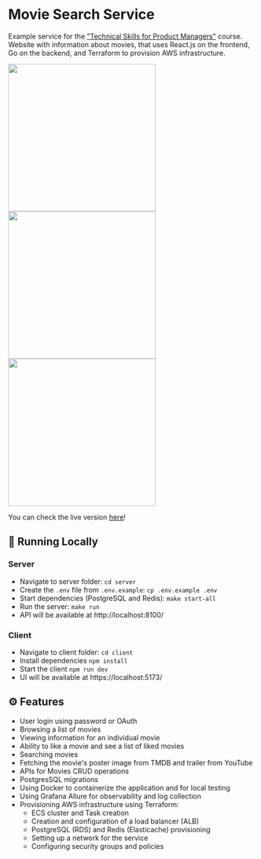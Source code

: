# Movie Search Service
Example service for the ["Technical Skills for Product Managers"](https://verbetcetera.com/tech-skills-course) course.  
Website with information about movies, that uses React.js on the frontend, Go on the backend, and Terraform to provision AWS infrastructure.    

<p>
  <img width="300" src="https://github.com/user-attachments/assets/edf425e3-dc2c-4006-a7ed-3a15d5f0d8e0" />
  <img width="300" src="https://github.com/user-attachments/assets/b8ffe155-b31b-4cf1-9578-71973a54f083" />
  <img width="300" src="https://github.com/user-attachments/assets/c05b16a1-6a6e-446b-b808-bbe50e6f97b8" />
</p>

You can check the live version [here](https://ms.martishin.com/)!  

## 🚀 Running Locally
### Server
* Navigate to server folder: `cd server`
* Create the `.env` file from `.env.example`: `cp .env.example .env`
* Start dependencies (PostgreSQL and Redis): `make start-all`
* Run the server: `make run`
* API will be available at http://localhost:8100/
### Client
* Navigate to client folder: `cd client`
* Install dependencies `npm install`
* Start the client `npm run dev`
* UI will be available at https://localhost:5173/

## ⚙️ Features
* User login using password or OAuth
* Browsing a list of movies
* Viewing information for an individual movie
* Ability to like a movie and see a list of liked movies
* Searching movies
* Fetching the movie's poster image from TMDB and trailer from YouTube
* APIs for Movies CRUD operations
* PostgresSQL migrations
* Using Docker to containerize the application and for local testing
* Using Grafana Allure for observability and log collection
* Provisioning AWS infrastructure using Terraform:
  * ECS cluster and Task creation
  * Creation and configuration of a load balancer (ALB) 
  * PostgreSQL (RDS) and Redis (Elasticache) provisioning
  * Setting up a network for the service
  * Configuring security groups and policies
